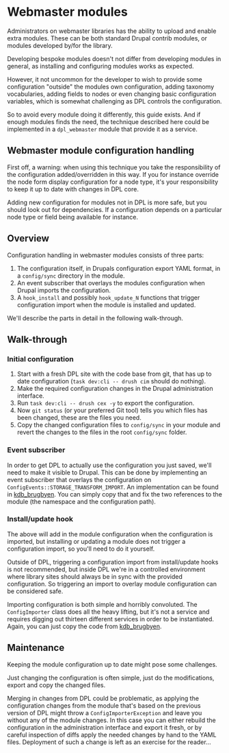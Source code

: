 # Webmaster modules

Administrators on webmaster libraries has the ability to upload and
enable extra modules. These can be both standard Drupal contrib
modules, or modules developed by/for the library.

Developing bespoke modules doesn't not differ from developing modules
in general, as installing and configuring modules works as expected.

However, it not uncommon for the developer to wish to provide some
configuration "outside" the modules own configuration, adding taxonomy
vocabularies, adding fields to nodes or even changing basic
configuration variables, which is somewhat challenging as DPL controls
the configuration.

So to avoid every module doing it differently, this guide exists. And
if enough modules finds the need, the technique described here could
be implemented in a `dpl_webmaster` module that provide it as a
service.

## Webmaster module configuration handling

First off, a warning: when using this technique you take the
responsibility of the configuration added/overridden in this way. If
you for instance override the node form display configuration for a
node type, it's your responsibility to keep it up to date with changes
in DPL core.

Adding new configuration for modules not in DPL is more safe, but you
should look out for dependencies. If a configuration depends on a
particular node type or field being available for instance.

## Overview

Configuration handling in webmaster modules consists of three parts:

1. The configuration itself, in Drupals configuration export YAML
   format, in a `config/sync` directory in the module.
2. An event subscriber that overlays the modules configuration when
   Drupal imports the configuration.
3. A `hook_install` and possibly `hook_update_N` functions that
   trigger configuration import when the module is installed and
   updated.

We'll describe the parts in detail in the following walk-through.

## Walk-through

### Initial configuration

1. Start with a fresh DPL site with the code base from git, that has
   up to date configuration (`task dev:cli -- drush cim` should do
   nothing).
2. Make the required configuration changes in the Drupal
   administration interface.
3. Run `task dev:cli -- drush cex -y` to export the configuration.
4. Now `git status` (or your preferred Git tool) tells you which files
   has been changed, these are the files you need.
5. Copy the changed configuration files to `config/sync` in your
   module and revert the changes to the files in the root
   `config/sync` folder.

### Event subscriber

In order to get DPL to actually use the configuration you just saved,
we'll need to make it visible to Drupal. This can be done by
implementing an event subscriber that overlays the configuration on
`ConfigEvents::STORAGE_TRANSFORM_IMPORT`. An implementation can be
found in
[kdb_brugbyen](https://github.com/kdb/kdb_brugbyen/blob/main/src/EventSubscriber/OverlayConfigEventSubscriber.php).
You can simply copy that and fix the two references to the module (the
namespace and the configuration path).

### Install/update hook

The above will add in the module configuration when the configuration
is imported, but installing or updating a module does not trigger a
configuration import, so you'll need to do it yourself.

Outside of DPL, triggering a configuration import from install/update
hooks is not recommended, but inside DPL we're in a controlled
environment where library sites should always be in sync with the
provided configuration. So triggering an import to overlay module
configuration can be considered safe.

Importing configuration is both simple and horribly convoluted. The
`ConfigImporter` class does all the heavy lifting, but it's not a
service and requires digging out thirteen different services in order
to be instantiated. Again, you can just copy the code from
[kdb_brugbyen](https://github.com/kdb/kdb_brugbyen/blob/main/kdb_brugbyen.install).

## Maintenance

Keeping the module configuration up to date might pose some
challenges.

Just changing the configuration is often simple, just do the
modifications, export and copy the changed files.

Merging in changes from DPL could be problematic, as applying the
configuration changes from the module that's based on the previous
version of DPL might throw a `ConfigImporterException` and leave you
without any of the module changes. In this case you can either rebuild
the configuration in the administration interface and export it fresh,
or by careful inspection of diffs apply the needed changes by hand to
the YAML files. Deployment of such a change is left as an exercise for
the reader...

